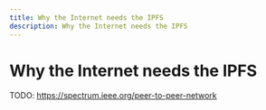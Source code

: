 ```yaml
---
title: Why the Internet needs the IPFS
description: Why the Internet needs the IPFS
---
```


# Why the Internet needs the IPFS

TODO: https://spectrum.ieee.org/peer-to-peer-network
